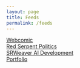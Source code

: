 ```yaml
---
layout: page
title: Feeds
permalink: /feeds
---
```

<a href="https://lwflouisa.github.io/UploadedFairy/feed.xml">Webcomic</a><br />
<a href="https://lwflouisa.github.io/RedSerpentPolitics/feed.xml">Red Serpent Politics</a><br />
<a href="https://lwflouisa.github.io/SRWeaverAIDevelopment/feed.xml">SRWeaver AI Development</a><br />
<a href="https://lwflouisa.github.io/Portfolio/rss-feed.xml">Portfolio</a><br />
